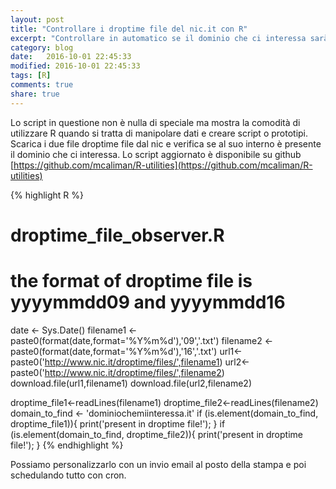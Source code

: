 ```yaml
--- 
layout: post
title: "Controllare i droptime file del nic.it con R"
excerpt: "Controllare in automatico se il dominio che ci interessa sarà disponibile giornata."
category: blog
date:   2016-10-01 22:45:33
modified: 2016-10-01 22:45:33
tags: [R]
comments: true
share: true
---
```


Lo script in questione non è nulla di speciale ma mostra la comodità di utilizzare R quando si tratta di manipolare dati e creare script o prototipi. Scarica i due file droptime file dal nic e verifica se al suo interno è presente il dominio che ci interessa.
Lo script aggiornato è disponibile su github [https://github.com/mcaliman/R-utilities](https://github.com/mcaliman/R-utilities)

{% highlight R %}
# droptime_file_observer.R
# the format of droptime file is yyyymmdd09 and yyyymmdd16 
date <- Sys.Date()
filename1 <- paste0(format(date,format='%Y%m%d'),'09','.txt')
filename2 <- paste0(format(date,format='%Y%m%d'),'16','.txt')
url1<-paste0('http://www.nic.it/droptime/files/',filename1)
url2<-paste0('http://www.nic.it/droptime/files/',filename2)
download.file(url1,filename1)
download.file(url2,filename2)

droptime_file1<-readLines(filename1)
droptime_file2<-readLines(filename2)
domain_to_find <- 'dominiochemiinteressa.it'
if (is.element(domain_to_find, droptime_file1)){
	print('present in droptime file!');
}
if (is.element(domain_to_find, droptime_file2)){
	print('present in droptime file!');
}
{% endhighlight %}

Possiamo personalizzarlo con un invio email al posto della stampa e poi schedulando tutto con cron.

